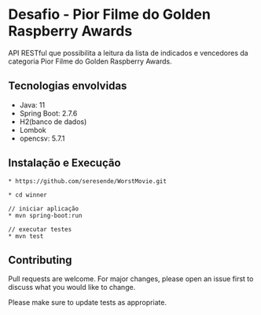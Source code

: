 # Desafio - Pior Filme do Golden Raspberry Awards

API RESTful que possibilita a leitura da lista de indicados e vencedores da categoria Pior Filme do Golden Raspberry Awards.

## Tecnologias envolvidas

* Java: 11
* Spring Boot: 2.7.6
* H2(banco de dados)
* Lombok
* opencsv: 5.7.1

## Instalação e Execução

```
* https://github.com/seresende/WorstMovie.git

* cd winner

// iniciar aplicação 
* mvn spring-boot:run

// executar testes
* mvn test
```

## Contributing

Pull requests are welcome. For major changes, please open an issue first
to discuss what you would like to change.

Please make sure to update tests as appropriate.
